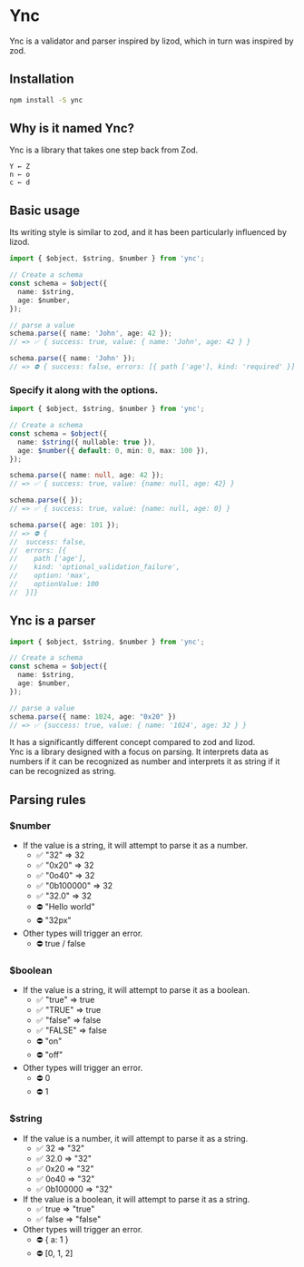 # Ync

Ync is a validator and parser inspired by lizod, which in turn was inspired by zod.

## Installation

```bash
npm install -S ync
```

## Why is it named Ync?
Ync is a library that takes one step back from Zod.
```
Y ← Z
n ← o
c ← d
```

## Basic usage

Its writing style is similar to zod, and it has been particularly influenced by lizod.
```typescript
import { $object, $string, $number } from 'ync';

// Create a schema
const schema = $object({
  name: $string,
  age: $number,
});

// parse a value
schema.parse({ name: 'John', age: 42 });
// => ✅ { success: true, value: { name: 'John', age: 42 } }

schema.parse({ name: 'John' });
// => ⛔ { success: false, errors: [{ path ['age'], kind: 'required' }] }
```

### Specify it along with the options.

```typescript
import { $object, $string, $number } from 'ync';

// Create a schema
const schema = $object({
  name: $string({ nullable: true }),
  age: $number({ default: 0, min: 0, max: 100 }),
});

schema.parse({ name: null, age: 42 });
// => ✅ { success: true, value: {name: null, age: 42} }

schema.parse({ });
// => ✅ { success: true, value: {name: null, age: 0} }

schema.parse({ age: 101 });
// => ⛔ {
//  success: false,
//  errors: [{
//    path ['age'],
//    kind: 'optional_validation_failure',
//    option: 'max',
//    optionValue: 100
//  }]}

```

## Ync is a parser

```typescript
import { $object, $string, $number } from 'ync';

// Create a schema
const schema = $object({
  name: $string,
  age: $number,
});

// parse a value
schema.parse({ name: 1024, age: "0x20" })
// => ✅ {success: true, value: { name: '1024', age: 32 } }
```

It has a significantly different concept compared to zod and lizod. <br />
Ync is a library designed with a focus on parsing. It interprets data as numbers if it can be recognized as number and interprets it as string if it can be recognized as string.

## Parsing rules
### $number
  - If the value is a string, it will attempt to parse it as a number.
    - ✅ "32" => 32
    - ✅ "0x20" => 32
    - ✅ "0o40" => 32
    - ✅ "0b100000" => 32
    - ✅ "32.0" => 32
    - ⛔ "Hello world"
    - ⛔ "32px"
  - Other types will trigger an error.
    - ⛔ true / false

### $boolean
  - If the value is a string, it will attempt to parse it as a boolean.
    - ✅ "true" => true
    - ✅ "TRUE" => true
    - ✅ "false" => false
    - ✅ "FALSE" => false
    - ⛔ "on"
    - ⛔ "off"
  - Other types will trigger an error.
    - ⛔ 0
    - ⛔ 1

### $string
  - If the value is a number, it will attempt to parse it as a string.
    - ✅ 32 => "32"
    - ✅ 32.0 => "32"
    - ✅ 0x20 => "32"
    - ✅ 0o40 => "32"
    - ✅ 0b100000 => "32"
  - If the value is a boolean, it will attempt to parse it as a string.
    - ✅ true => "true"
    - ✅ false => "false"
  - Other types will trigger an error.
    - ⛔ { a: 1 }
    - ⛔ [0, 1, 2]

